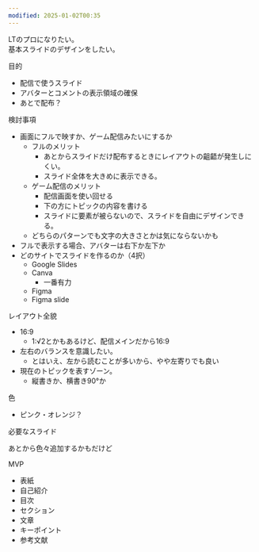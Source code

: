 ```yaml
---
modified: 2025-01-02T00:35
---
```

  

LTのプロになりたい。  
基本スライドのデザインをしたい。  

  

目的

- 配信で使うスライド
- アバターとコメントの表示領域の確保
- あとで配布？

  

検討事項

- 画面にフルで映すか、ゲーム配信みたいにするか
    - フルのメリット
        - あとからスライドだけ配布するときにレイアウトの齟齬が発生しにくい。
        - スライド全体を大きめに表示できる。
    - ゲーム配信のメリット
        - 配信画面を使い回せる
        - 下の方にトピックの内容を書ける
        - スライドに要素が被らないので、スライドを自由にデザインできる。
    - どちらのパターンでも文字の大きさとかは気にならないかも
- フルで表示する場合、アバターは右下か左下か
- どのサイトでスライドを作るのか（4択）
    - Google Slides
    - Canva
        - 一番有力
    - Figma
    - Figma slide

  

レイアウト全貌

- 16:9
    - 1:√2とかもあるけど、配信メインだから16:9
- 左右のバランスを意識したい。
    - とはいえ、左から読むことが多いから、やや左寄りでも良い
- 現在のトピックを表すゾーン。
    - 縦書きか、横書き90°か

  

色

- ピンク・オレンジ？

  

必要なスライド

あとから色々追加するかもだけど

MVP

- 表紙
- 自己紹介
- 目次
- セクション
- 文章
- キーポイント
- 参考文献
